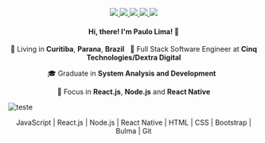 <p align="center">
  <a
    href="https://paulophlp.github.io/portfolio/"
    alt="Paulo Lima's portfolio"
    target="blank"
  >
    <img src="https://img.shields.io/badge/-My%20Portfolio-000000?style=flat-square&logo=visual-studio-code&logoColor=white" />
  </a>
   <a
    href="https://www.linkedin.com/in/paulo-lima-1218a9149/" 
    alt="LinkedIn"
    target="blank"
  >
    <img src="https://img.shields.io/badge/-LinkedIn-000000?style=flat-square&logo=Linkedin&logoColor=white" />
  </a>
  <a
    href="mailto:paulo.phlp@outlook.com" 
    alt="Outlook"
    target="blank"
  >
    <img src="https://img.shields.io/badge/-Outlook-000000?style=flat-square&logo=microsoft-outlook&logoColor=white" />
  </a>
  <a
    href="https://web.whatsapp.com/send?phone=+5541997835546" 
    alt="WhatsApp"
    target="blank"
  >
    <img src="https://img.shields.io/badge/-WhatsApp-000000?style=flat-square&logo=WhatsApp&logoColor=white" />
  </a>
  <a
    href="https://www.instagram.com/pauleta_mexicana" 
    alt="Instagram"
    target="blank"
  >
    <img src="https://img.shields.io/badge/-Instagram-000000?style=flat-square&logo=Instagram&logoColor=white" />
  </a>
</p>

<h4 align="center">
  Hi, there! I'm Paulo Lima! 🤘️
</h4>
<p align="center">
  📌 Living in <b>Curitiba</b>, <b>Parana</b>, <b>Brazil</b> &nbsp; 💼 Full Stack Software Engineer at <b>Cinq Technologies/Dextra Digital</b>
</p>
<p align="center">
  🎓 Graduate in <b>System Analysis and Development</b> &nbsp;
</p>
<p align="center">
  🎯 Focus in <b>React.js</b>, <b>Node.js</b> and <b>React Native</b>
</p>

![teste](https://github-readme-stats-one-eta.vercel.app/api?username=PauloPHLP&show_icons=true&hide_border=true)

<p align="center">
  JavaScript | React.js | Node.js | React Native | HTML | CSS | Bootstrap | Bulma | Git
</p>

